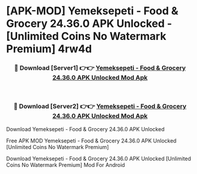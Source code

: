 # [APK-MOD] Yemeksepeti - Food & Grocery 24.36.0 APK Unlocked - [Unlimited Coins No Watermark Premium] 4rw4d



<div align="center">
<h3>🔴 Download [Server1] 👉👉 <a href="https://momento.my/?title=Yemeksepeti_-_Food_&_Grocery_24.36.0_APK_Unlocked">Yemeksepeti - Food & Grocery 24.36.0 APK Unlocked Mod Apk</a></h3><br>

<h3>🔴 Download [Server2] 👉👉 <a href="https://momento.my/?title=Yemeksepeti_-_Food_&_Grocery_24.36.0_APK_Unlocked">Yemeksepeti - Food & Grocery 24.36.0 APK Unlocked Mod Apk</a></h3>
</div>



Download Yemeksepeti - Food & Grocery 24.36.0 APK Unlocked 

Free APK MOD Yemeksepeti - Food & Grocery 24.36.0 APK Unlocked [Unlimited Coins No Watermark Premium]

Download Yemeksepeti - Food & Grocery 24.36.0 APK Unlocked [Unlimited Coins No Watermark Premium] Mod For Android

